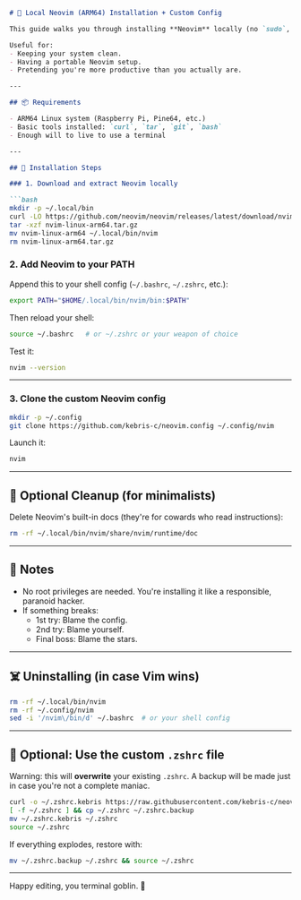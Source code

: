 ```markdown
# 🧠 Local Neovim (ARM64) Installation + Custom Config

This guide walks you through installing **Neovim** locally (no `sudo`, no system-wide pollution) on an ARM64 Linux machine, and setting up a custom configuration from [kebris-c/neovim.config](https://github.com/kebris-c/neovim.config).

Useful for:
- Keeping your system clean.
- Having a portable Neovim setup.
- Pretending you're more productive than you actually are.

---

## 📦 Requirements

- ARM64 Linux system (Raspberry Pi, Pine64, etc.)
- Basic tools installed: `curl`, `tar`, `git`, `bash`
- Enough will to live to use a terminal

---

## 🔧 Installation Steps

### 1. Download and extract Neovim locally

```bash
mkdir -p ~/.local/bin
curl -LO https://github.com/neovim/neovim/releases/latest/download/nvim-linux-arm64.tar.gz
tar -xzf nvim-linux-arm64.tar.gz
mv nvim-linux-arm64 ~/.local/bin/nvim
rm nvim-linux-arm64.tar.gz
```

### 2. Add Neovim to your PATH

Append this to your shell config (`~/.bashrc`, `~/.zshrc`, etc.):

```bash
export PATH="$HOME/.local/bin/nvim/bin:$PATH"
```

Then reload your shell:

```bash
source ~/.bashrc   # or ~/.zshrc or your weapon of choice
```

Test it:

```bash
nvim --version
```

---

### 3. Clone the custom Neovim config

```bash
mkdir -p ~/.config
git clone https://github.com/kebris-c/neovim.config ~/.config/nvim
```

Launch it:

```bash
nvim
```

---

## 🧼 Optional Cleanup (for minimalists)

Delete Neovim's built-in docs (they're for cowards who read instructions):

```bash
rm -rf ~/.local/bin/nvim/share/nvim/runtime/doc
```

---

## 🧠 Notes

- No root privileges are needed. You're installing it like a responsible, paranoid hacker.
- If something breaks:  
  - 1st try: Blame the config.  
  - 2nd try: Blame yourself.  
  - Final boss: Blame the stars.

---

## ☠️ Uninstalling (in case Vim wins)

```bash
rm -rf ~/.local/bin/nvim
rm -rf ~/.config/nvim
sed -i '/nvim\/bin/d' ~/.bashrc  # or your shell config
```

---

## 🧪 Optional: Use the custom `.zshrc` file

Warning: this will **overwrite** your existing `.zshrc`. A backup will be made just in case you're not a complete maniac.

```bash
curl -o ~/.zshrc.kebris https://raw.githubusercontent.com/kebris-c/neovim.config/main/zshrc
[ -f ~/.zshrc ] && cp ~/.zshrc ~/.zshrc.backup
mv ~/.zshrc.kebris ~/.zshrc
source ~/.zshrc
```

If everything explodes, restore with:

```bash
mv ~/.zshrc.backup ~/.zshrc && source ~/.zshrc
```

---

Happy editing, you terminal goblin. 🦑
